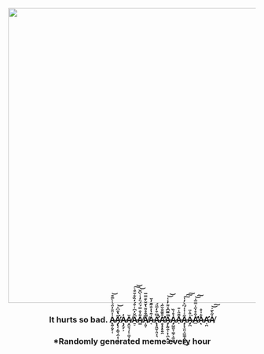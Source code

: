 <p align="center">
        <img src="https://i.redd.it/vv4tlfb5z90a1.png" width="600" height="600">
        </p>
        <h3 align="center">It hurts so bad. A̴̢̰̦̮̗̜͗̍̈̎̒̈́̾̀̅͒͝Ã̶̡̢͔̦̳͉̯̦̜̟̫̔̐͆̇̕͘͝Ạ̷̡̫̗͕̓Ạ̸̭̱͉̹̙̠͚̩̌A̵͍̠͆̆̒͆̾͒́̒̏͋̆͒͛͠͝A̸̳͌̇̐̿́̈́̈̒̾̀͆̌͝Ȁ̸̹͈̞͒̊͌̔̆̆̀̄̿̅̚A̵͔͗̂̔̽̐͂͊̓̆A̴̢̧̛͖̮͕͈͓͉̎͆͒̓̅̈́͘Ḁ̷̧̛͓̥̱̯͒̄͂̐̆̋̍̕A̵̡̨̰̯̜̙̜̪̙̭̱̬͌̅͂͆̉͌̓͐͑̚͝͝Ȧ̷̡̺͚̮͓͇͕͕͚̼̊͗̏ͅǍ̵̩̄̈̾͊Ã̶̡̨̞̫̤̘̻̳̹̭̮̬͐̍̇̇́͆̀̓͑͜͠͠͠A̴̡̪͛̎̍̈͘A̷̛̲̽̂̊̇̋̍̿̅̍̕͝͠A̵͋̽̊ͅA̵̛͔̪Ȧ̸̋̀̆͐͝͠</h3>
        <h3 align="center">*Randomly generated meme every hour</h3>
    